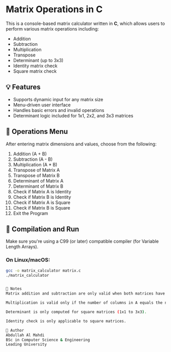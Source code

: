 # Matrix Operations in C

This is a console-based matrix calculator written in **C**, which allows users to perform various matrix operations including:

- Addition
- Subtraction
- Multiplication
- Transpose
- Determinant (up to 3x3)
- Identity matrix check
- Square matrix check

## 💡 Features

- Supports dynamic input for any matrix size
- Menu-driven user interface
- Handles basic errors and invalid operations
- Determinant logic included for 1x1, 2x2, and 3x3 matrices

## 🧮 Operations Menu

After entering matrix dimensions and values, choose from the following:

1. Addition (A + B)  
2. Subtraction (A - B)  
3. Multiplication (A * B)  
4. Transpose of Matrix A  
5. Transpose of Matrix B  
6. Determinant of Matrix A  
7. Determinant of Matrix B  
8. Check if Matrix A is Identity  
9. Check if Matrix B is Identity  
10. Check if Matrix A is Square  
11. Check if Matrix B is Square  
12. Exit the Program  

## 🔧 Compilation and Run

Make sure you're using a C99 (or later) compatible compiler (for Variable Length Arrays).

### On Linux/macOS:
```bash
gcc -o matrix_calculator matrix.c
./matrix_calculator


📌 Notes
Matrix addition and subtraction are only valid when both matrices have the same dimensions.

Multiplication is valid only if the number of columns in A equals the number of rows in B.

Determinant is only computed for square matrices (1x1 to 3x3).

Identity check is only applicable to square matrices.

🙋 Author
Abdullah Al Mahdi
BSc in Computer Science & Engineering
Leading University
